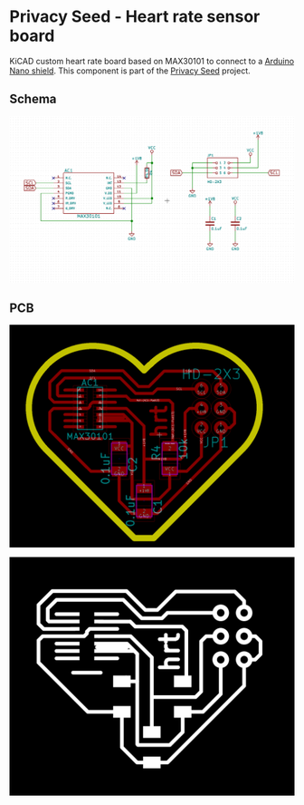 # Privacy Seed - Heart rate sensor board

KiCAD custom heart rate board based on MAX30101 to connect to a [Arduino Nano shield](https://github.com/iliasbartolini/privacy-seed-heartrate-sensor-nano-shield).
This component is part of the [Privacy Seed](https://privacy-seed.org/) project.

## Schema

![Schema](doc/schematic.png)


## PCB

![PCB](doc/pcb.png)

![PCB](heartrate_sensor_board-F.Cu.svg.png)
